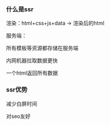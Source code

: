 ### 什么是ssr

渲染：html+css+js+data -> 渲染后的html



服务端：

所有模板等资源都存储在服务端

内网机器拉取数据更快

一个html返回所有数据





### ssr优势

减少白屏时间

对seo友好